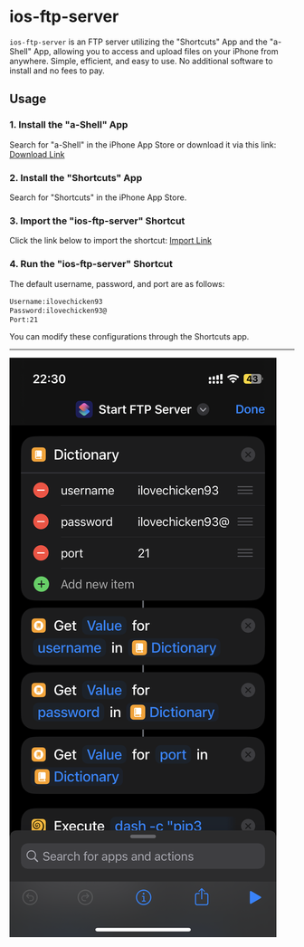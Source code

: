 # ios-ftp-server
`ios-ftp-server` is an FTP server utilizing the "Shortcuts" App and the "a-Shell" App, allowing you to access and upload files on your iPhone from anywhere. Simple, efficient, and easy to use. No additional software to install and no fees to pay.
## Usage
### 1. Install the "a-Shell" App
Search for "a-Shell" in the iPhone App Store or download it via this link:
[Download Link](https://holzschu.github.io/a-Shell_iOS/)
### 2. Install the "Shortcuts" App
Search for "Shortcuts" in the iPhone App Store.
### 3. Import the "ios-ftp-server" Shortcut
Click the link below to import the shortcut:
[Import Link](https://www.icloud.com/shortcuts/d81c30ed80fe4fc2a0c180074da7966a)
### 4. Run the "ios-ftp-server" Shortcut
The default username, password, and port are as follows:
```
Username:ilovechicken93
Password:ilovechicken93@
Port:21
```
You can modify these configurations through the Shortcuts app.
*****
![IMG_0992.PNG](IMG_0992.PNG)
